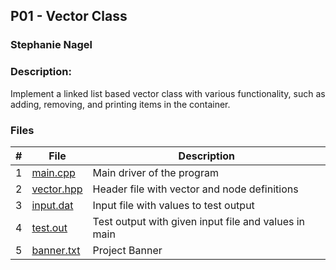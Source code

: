 ## P01 - Vector Class
### Stephanie Nagel
### Description:

Implement a linked list based vector class with various functionality, such as adding, removing, and printing items in the container.

### Files

|   #   | File            | Description                                        |
| :---: | --------------- | -------------------------------------------------- |
|   1  | [main.cpp](https://github.com/aelious/2143-OOP-Nagel/blob/main/Assignments/P01/main.cpp)  | Main driver of the program |
|  2   |  [vector.hpp](https://github.com/aelious/2143-OOP-Nagel/blob/main/Assignments/P01/vector.hpp)   | Header file with vector and node definitions    |
|  3   |   [input.dat](https://github.com/aelious/2143-OOP-Nagel/blob/main/Assignments/P01/input.dat)      |   Input file with values to test output     |  
|  4   |   [test.out](https://github.com/aelious/2143-OOP-Nagel/blob/main/Assignments/P01/test.out)    |  Test output with given input file and values in main    |
|   5 | [banner.txt](https://github.com/aelious/2143-OOP-Nagel/blob/main/Assignments/P01/banner.txt)  | Project Banner |
